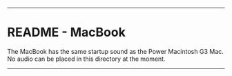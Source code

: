 
***

# README - MacBook

The MacBook has the same startup sound as the Power Macintosh G3 Mac. No audio can be placed in this directory at the moment.

***
